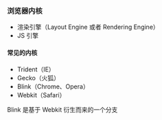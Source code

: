 ### 浏览器内核

- 渲染引擎（Layout Engine 或者 Rendering Engine）
- JS 引擎

#### 常见的内核

- Trident（IE）
- Gecko（火狐）
- Blink（Chrome、Opera）
- Webkit（Safari）

Blink 是基于 Webkit 衍生而来的一个分支



